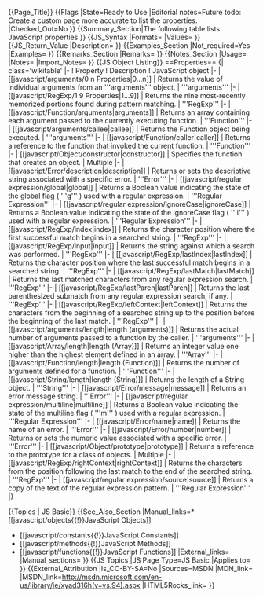 {{Page_Title}}
{{Flags
|State=Ready to Use
|Editorial notes=Future todo: Create a custom page more accurate to list the properties.
|Checked_Out=No
}}
{{Summary_Section|The following table lists JavaScript properties.}}
{{JS_Syntax
|Formats=
|Values=
}}
{{JS_Return_Value
|Description=
}}
{{Examples_Section
|Not_required=Yes
|Examples=
}}
{{Remarks_Section
|Remarks=
}}
{{Notes_Section
|Usage=
|Notes=
|Import_Notes=
}}
{{JS Object Listing}}
==Properties==
{| class='wikitable'
|-
! Property
! Description
! JavaScript object
|-
| [[javascript/arguments/0 n Properties|0...n]]
| Returns the value of individual arguments from an '''arguments''' object.
| '''arguments'''
|-
| [[javascript/RegExp/1 9 Properties|$1...$9]]
| Returns the nine most-recently memorized portions found during pattern matching.
| '''RegExp'''
|-
| [[javascript/Function/arguments|arguments]]
| Returns an array containing each argument passed to the currently executing function.
| '''Function'''
|-
| [[javascript/arguments/callee|callee]]
| Returns the Function object being executed.
| '''arguments'''
|-
| [[javascript/Function/caller|caller]]
| Returns a reference to the function that invoked the current function.
| '''Function'''
|-
| [[javascript/Object/constructor|constructor]]
| Specifies the function that creates an object.
| Multiple
|-
| [[javascript/Error/description|description]]
| Returns or sets the descriptive string associated with a specific error.
| '''Error'''
|-
| [[javascript/regular expression/global|global]]
| Returns a Boolean value indicating the state of the global flag ( '''g''' ) used with a regular expression.
| '''Regular Expression'''
|-
| [[javascript/regular expression/ignoreCase|ignoreCase]]
| Returns a Boolean value indicating the state of the ignoreCase flag ( '''i''' ) used with a regular expression.
| '''Regular Expression'''
|-
| [[javascript/RegExp/index|index]]
| Returns the character position where the first successful match begins in a searched string.
| '''RegExp'''
|-
| [[javascript/RegExp/input|input]]
| Returns the string against which a search was performed.
| '''RegExp'''
|-
| [[javascript/RegExp/lastIndex|lastIndex]]
| Returns the character position where the last successful match begins in a searched string.
| '''RegExp'''
|-
| [[javascript/RegExp/lastMatch|lastMatch]]
| Returns the last matched characters from any regular expression search.
| '''RegExp'''
|-
| [[javascript/RegExp/lastParen|lastParen]]
| Returns the last parenthesized submatch from any regular expression search, if any.
| '''RegExp'''
|-
| [[javascript/RegExp/leftContext|leftContext]]
| Returns the characters from the beginning of a searched string up to the position before the beginning of the last match.
| '''RegExp'''
|-
| [[javascript/arguments/length|length (arguments)]]
| Returns the actual number of arguments passed to a function by the caller.
| '''arguments'''
|-
| [[javascript/Array/length|length (Array)]]
| Returns an integer value one higher than the highest element defined in an array.
| '''Array'''
|-
| [[javascript/Function/length|length (Function)]]
| Returns the number of arguments defined for a function.
| '''Function'''
|-
| [[javascript/String/length|length (String)]]
| Returns the length of a String object.
| '''String'''
|-
| [[javascript/Error/message|message]]
| Returns an error message string.
| '''Error'''
|-
| [[javascript/regular expression/multiline|multiline]]
| Returns a Boolean value indicating the state of the multiline flag ( '''m''' ) used with a regular expression.
| '''Regular Expression'''
|-
| [[javascript/Error/name|name]]
| Returns the name of an error.
| '''Error'''
|-
| [[javascript/Error/number|number]]
| Returns or sets the numeric value associated with a specific error.
| '''Error'''
|-
| [[javascript/Object/prototype|prototype]]
| Returns a reference to the prototype for a class of objects.
| Multiple
|-
| [[javascript/RegExp/rightContext|rightContext]]
| Returns the characters from the position following the last match to the end of the searched string.
| '''RegExp'''
|-
| [[javascript/regular expression/source|source]]
| Returns a copy of the text of the regular expression pattern.
| '''Regular Expression'''
|}

{{Topics | JS Basic}}
{{See_Also_Section
|Manual_links=* [[javascript/objects{{!}}JavaScript Objects]]
* [[javascript/constants{{!}}JavaScript Constants]]
* [[javascript/methods{{!}}JavaScript Methods]]
* [[javascript/functions{{!}}JavaScript Functions]]
|External_links=
|Manual_sections=
}}
{{JS Topics
|JS Page Type=JS Basic
|Applies to=
}}
{{External_Attribution
|Is_CC-BY-SA=No
|Sources=MSDN
|MDN_link=
|MSDN_link=http://msdn.microsoft.com/en-us/library/ie/xyad316h(v=vs.94).aspx
|HTML5Rocks_link=
}}